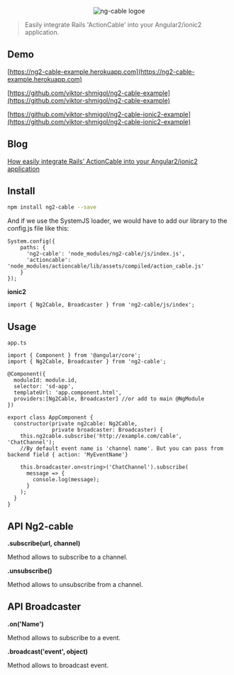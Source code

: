 <p align="center">
  <img src='http://i.imgur.com/hicMwNW.png' alt='ng-cable logoe'/>
</p>

> Easily integrate Rails 'ActionCable' into your Angular2/ionic2 application.

## Demo
[https://ng2-cable-example.herokuapp.com](https://ng2-cable-example.herokuapp.com)

[https://github.com/viktor-shmigol/ng2-cable-example](https://github.com/viktor-shmigol/ng2-cable-example)

[https://github.com/viktor-shmigol/ng2-cable-ionic2-example](https://github.com/viktor-shmigol/ng2-cable-ionic2-example)

## Blog
[How easily integrate Rails' ActionCable into your Angular2/ionic2 application](https://blog.active-bridge.com/how-easily-integrate-rails-actioncable-into-your-angular2-ionic2-application)

## Install

```bash
npm install ng2-cable --save
```
And if we use the SystemJS loader, we would have to add our library to the config.js file like this:

    System.config({
        paths: {
          'ng2-cable': 'node_modules/ng2-cable/js/index.js',
          'actioncable': 'node_modules/actioncable/lib/assets/compiled/action_cable.js'
        }
    });

**ionic2**

    import { Ng2Cable, Broadcaster } from 'ng2-cable/js/index';

## Usage

    app.ts

    import { Component } from '@angular/core';
    import { Ng2Cable, Broadcaster } from 'ng2-cable';

    @Component({
      moduleId: module.id,
      selector: 'sd-app',
      templateUrl: 'app.component.html',
      providers:[Ng2Cable, Broadcaster] //or add to main @NgModule
    })

    export class AppComponent {
      constructor(private ng2cable: Ng2Cable,
                  private broadcaster: Broadcaster) {
        this.ng2cable.subscribe('http://example.com/cable', 'ChatChannel');
        //By default event name is 'channel name'. But you can pass from backend field { action: 'MyEventName'}

        this.broadcaster.on<string>('ChatChannel').subscribe(
          message => {
            console.log(message);
          }
        );
      }
    }
## API Ng2-cable

**.subscribe(url, channel)**

Method allows to subscribe to a channel.

**.unsubscribe()**

Method allows to unsubscribe from a channel.

## API Broadcaster

**.on<string>('Name')**

Method allows to subscribe to a event.

**.broadcast('event', object)**

Method allows to broadcast event.
